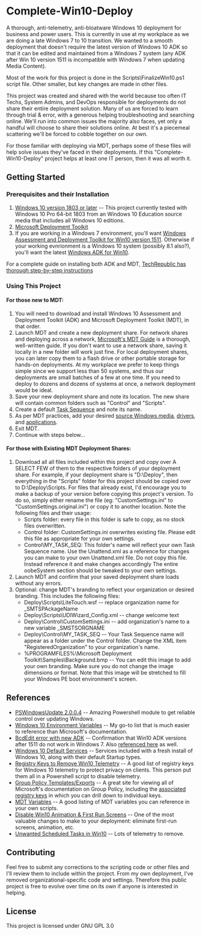 # Complete-Win10-Deploy

A thorough, anti-telemetry, anti-bloatware Windows 10 deployment for business and power users. This is currently in use at my workplace as we are doing a late Windows 7 to 10 transition. We wanted to a smooth deployment that doesn't require the latest version of Windows 10 ADK so that it can be edited and maintained from a Windows 7 system (any ADK after Win 10 version 1511 is incompatible with Windows 7 when updating Media Content).

Most of the work for this project is done in the Scripts\FinalizeWin10.ps1 script file. Other smaller, but key changes are made in other files.

This project was created and shared with the world because too often IT Techs, System Admins, and DevOps responsible for deployments do not share their entire deployment solution. Many of us are forced to learn through trial & error, with a generous helping troubleshooting and searching online. We'll run into common issues the majority also faces, yet only a handful will choose to share their solutions online. At best it's a piecemeal scattering we'll be forced to cobble together on our own.

For those familiar with deploying via MDT, perhaps some of these files will help solve issues they've faced in their deployments. If this "Complete-Win10-Deploy" project helps at least one IT person, then it was all worth it.

## Getting Started

### Prerequisites and their Installation

1. [Windows 10 version 1803 or later](https://support.microsoft.com/en-us/help/4099479) -- This project currently tested with Windows 10 Pro 64-bit 1803 from an Windows 10 Education source media that includes all Windows 10 editions.
2. [Microsoft Deployment Toolkit](https://www.microsoft.com/en-us/download/details.aspx?id=54259)
3. If you are working in a Windows 7 environment, you'll want [Windows Assessment and Deployment Toolkit for Win10 version 1511](http://renshollanders.nl/2016/12/download-windows-adk-the-numerous-versions-of-microsoft-windows-adk-assessment-and-planning-toolkit-and-where-to-find-them/). Otherwise if your working evnrionment is a Windows 10 system (possibly 8.1 also?), you'll want the latest [Windows ADK for Win10](https://docs.microsoft.com/en-us/windows-hardware/get-started/adk-install).

For a complete guide on installing both ADK and MDT, [TechRepublic has thorough step-by-step instructions](https://www.techrepublic.com/article/how-to-set-up-microsoft-deployment-toolkit-step-by-step/)

### Using This Project

#### For those new to MDT:
1. You will need to download and install Windows 10 Assessment and Deployment Toolkit (ADK) and Microsoft Deployment Toolkit (MDT), in that order.
2. Launch MDT and create a new deployment share. For network shares and deploying across a network, [Microsoft's MDT Guide](https://docs.microsoft.com/en-us/windows/deployment/deploy-windows-mdt/get-started-with-the-microsoft-deployment-toolkit) is a thorough, well-written guide. If you don't want to use a network share, saving it locally in a new folder will work just fine. For local deployment shares, you can later copy them to a flash drive or other portable storage for hands-on deployments. At my workplace we prefer to keep things simple since we support less than 50 systems, and thus our deployments are small batches of a few at one time. If you need to deploy to dozens and dozens of systems at once, a network deployment would be ideal.
3. Save your new deployment share and note its location. The new share will contain common folders such as "Control" and "Scripts".
4. Create a default [Task Sequence](https://web.sas.upenn.edu/jasonrw/2016/10/20/creating-task-sequences-for-mdt/) and note its name.
5. As per MDT practices, add your desired [source Windows media](https://web.sas.upenn.edu/jasonrw/2015/11/02/mdt-importing-an-operating-system/), [drivers](https://web.sas.upenn.edu/jasonrw/2016/09/25/mdt-and-drivers/), and [applications](https://www.techrepublic.com/article/how-to-deploy-applications-with-microsoft-deployment-toolkit/).
6. Exit MDT.
7. Continue with steps below... 
#### For those with Existing MDT Deployment Shares:
1. Download all all files included within this project and copy over A SELECT FEW of them to the respective folders of your deployment share. For example, if your deployment share is "D:\Deploy", then everything in the "Scripts" folder for this project should be copied over to D:\Deploy\Scripts. For files that already exist, I'd encourage you to make a backup of your version before copying this project's version. To do so, simply either rename the file (eg: "CustomSettings.ini" to "CustomSettings.original.ini") or copy it to another location. Note the following files and their usage:
    * Scripts folder: every file in this folder is safe to copy, as no stock files overwritten.
    * Control folder: CustomSettings.ini overwrites existing file. Please edit this file as appropriate for your own settings.
    * Control\MY_TASK_SEQ: This folder's name will reflect your own Task Sequence name. Use the Unattend.xml as a reference for changes you can make to your own Unattend.xml file. Do not copy this file. Instead reference it and make changes accordingly The entire oobeSystem section should be tweaked to your own settings.
2. Launch MDT and confirm that your saved deployment share loads without any errors.
3. Optional: change MDT's branding to reflect your organization or desired branding. This includes the following files:
    * Deploy\Scripts\LiteTouch.wsf -- replace organization name for _SMTSPAckageName
    * Deploy\Scripts\UDIWizard_Config.xml -- change welcome text
    * Deploy\Control\CustomSettings.ini -- add organization's name to a new variable _SMSTSORGNAME
    * Deploy\Control\MY_TASK_SEQ -- Your Task Sequence name will appear as a folder under the Control folder. Change the XML item "RegisteredOrganization" to your organization's name.
    * %PROGRAMFILES%\Microsoft Deployment Toolkit\Samples\Background.bmp -- You can edit this image to add your own branding. Make sure you do not change the image dimensions or format. Note that this image will be stretched to fill your Windows PE boot environment's screen.

## References

* [PSWindowsUpdate 2.0.0.4](https://www.powershellgallery.com/packages/PSWindowsUpdate/2.0.0.4) -- Amazing Powershell module to get reliable control over updating Windows.
* [Windows 10 Environment Variables](https://pureinfotech.com/list-environment-variables-windows-10/) -- My go-to list that is much easier to reference than Microsoft's documentation.
* [BcdEdit error with new ADK](https://social.technet.microsoft.com/Forums/en-US/60d86683-68e2-4a93-838b-231d61854804/bcdedit-returned-an-error-when-generating-an-media-iso-in-mdt?forum=mdt) -- Confirmation that Win10 ADK versions after 1511 do not work in Windows 7. Also [referenced here](https://forum.bigfix.com/t/deploy-mdt-bundle-creator-wadk-10-version-1607-mdt-build-8443-task-fails-to-validate-endpoint/20997/5) as well.
* [Windows 10 Default Services](http://servicedefaults.com/10/) -- Services included with a fresh install of Windows 10, along with their default Startup types.
* [Registry Keys to Remove Win10 Telemetry](https://michlstechblog.info/blog/windows-10-powershell-script-to-protect-your-privacy/) -- A good list of registry keys for Windows 10 telemetry to protect privacy on clients. This person put them all in a Powershell script to disable telemetry.
* [Group Policy Templates/Exports](https://getadmx.com/) -- A great site for viewing all of Microsoft's documentation on Group Policy, including the [associated registry keys](https://getadmx.com/HKLM/) in which you can drill down to individual keys.
* [MDT Variables](http://www.hayesjupe.com/sccm-and-mdt-list-of-variables/) -- A good listing of MDT variables you can reference in your own scripts.
* [Disable Win10 Animation & First Run Screens](https://blogs.technet.microsoft.com/mniehaus/2015/08/23/windows-10-mdt-2013-update-1-and-hideshell/) -- One of the most valuable changes to make to your deployment: eliminate first-run screens, animation, etc.
* [Unwanted Scheduled Tasks in Win10](https://github.com/W4RH4WK/Debloat-Windows-10/issues/22) -- Lots of telemetry to remove.

## Contributing

Feel free to submit any corrections to the scripting code or other files and I'll review them to include within the project. From my own deployment, I've removed organizational-specific code and settings. Therefore this public project is free to evolve over time on its own if anyone is interested in helping.


## License

This project is licensed under GNU GPL 3.0


